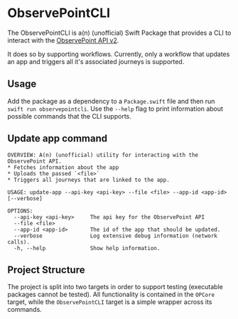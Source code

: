 # ObservePointCLI

The ObservePointCLI is a(n) (unofficial) Swift Package that provides a CLI to interact with the [ObservePoint API v2](https://api.observepoint.com/swagger-ui/index.html).

It does so by supporting workflows.
Currently, only a workflow that updates an app and triggers all it's associated journeys is supported.

## Usage

Add the package as a dependency to a `Package.swift` file and then run `swift run observepointcli`.
Use the `--help` flag to print information about possible commands that the CLI supports.

## Update app command

```
OVERVIEW: A(n) (unofficial) utility for interacting with the ObservePoint API.
* Fetches information about the app
* Uploads the passed `<file>`
* Triggers all journeys that are linked to the app.

USAGE: update-app --api-key <api-key> --file <file> --app-id <app-id> [--verbose]

OPTIONS:
  --api-key <api-key>     The api key for the ObservePoint API 
  --file <file>
  --app-id <app-id>       The id of the app that should be updated. 
  --verbose               Log extensive debug information (network calls). 
  -h, --help              Show help information.
```

## Project Structure

The project is split into two targets in order to support testing (executable packages cannot be tested).
All functionality is contained in the `OPCore` target, while the `ObservePointCLI` target is a simple wrapper across its commands.
